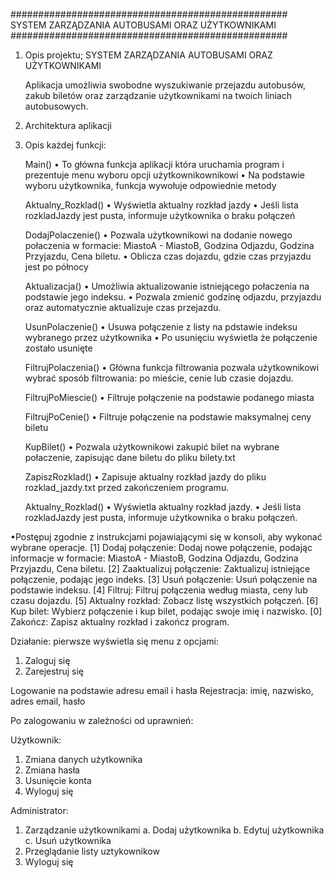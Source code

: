 ##################################################
 SYSTEM ZARZĄDZANIA AUTOBUSAMI ORAZ UŻYTKOWNIKAMI
##################################################

1. Opis projektu;
   SYSTEM ZARZĄDZANIA AUTOBUSAMI ORAZ UŻYTKOWNIKAMI

   Aplikacja umożliwia swobodne wyszukiwanie przejazdu autobusów, zakub biletów oraz zarządzanie użytkownikami na twoich liniach autobusowych.

2. Architektura aplikacji

3. Opis każdej funkcji:
   
   Main()
   • To główna funkcja aplikacji która uruchamia program i prezentuje menu wyboru opcji użytkownikownikowi
   • Na podstawie wyboru użytkownika, funkcja wywołuje odpowiednie metody
 
   Aktualny_Rozklad()
   • Wyświetla aktualny rozkład jazdy
   • Jeśli lista rozkladJazdy jest pusta, informuje użytkownika o braku połączeń

   DodajPolaczenie()
   • Pozwala użytkownikowi na dodanie nowego połaczenia w formacie: MiastoA - MiastoB, Godzina Odjazdu, Godzina Przyjazdu, Cena biletu.
   • Oblicza czas dojazdu, gdzie czas przyjazdu jest po północy

   Aktualizacja()
   • Umożliwia aktualizowanie istniejącego połaczenia na podstawie jego indeksu.
   • Pozwala zmienić godzinę odjazdu, przyjazdu oraz automatycznie aktualizuje czas przejazdu.

   UsunPolaczenie()
   • Usuwa połączenie z listy na pdstawie indeksu wybranego przez użytkownika
   • Po usunięciu wyświetla że połączenie zostało usunięte

   FiltrujPolaczenia()
   • Główna funkcja filtrowania pozwala użytkownikowi wybrać sposób filtrowania: po mieście, cenie lub czasie dojazdu.

   FiltrujPoMiescie()
   • Filtruje połączenie na podstawie podanego miasta

   FiltrujPoCenie()
   • Filtruje połączenie na podstawie maksymalnej ceny biletu

   KupBilet()
   • Pozwala użytkownikowi zakupić bilet na wybrane połaczenie, zapisując dane biletu do pliku bilety.txt

   ZapiszRozklad()
   • Zapisuje aktualny rozkład jazdy do pliku rozklad_jazdy.txt przed zakończeniem programu.
    
   Aktualny_Rozklad()
  • Wyświetla aktualny rozkład jazdy.
  • Jeśli lista rozkladJazdy jest pusta, informuje użytkownika o braku połączeń.

 •Postępuj zgodnie z instrukcjami pojawiającymi się w konsoli, aby wykonać wybrane operacje.
 [1] Dodaj połączenie: Dodaj nowe połączenie, podając informacje w formacie: MiastoA - MiastoB, Godzina Odjazdu, Godzina Przyjazdu, Cena biletu.
 [2] Zaaktualizuj połączenie: Zaktualizuj istniejące połączenie, podając jego indeks.
 [3] Usuń połączenie: Usuń połączenie na podstawie indeksu.
 [4] Filtruj: Filtruj połączenia według miasta, ceny lub czasu dojazdu.
 [5] Aktualny rozkład: Zobacz listę wszystkich połączeń.
 [6] Kup bilet: Wybierz połączenie i kup bilet, podając swoje imię i nazwisko.
 [0] Zakończ: Zapisz aktualny rozkład i zakończ program.
  
Działanie: 
pierwsze wyświetla się menu z opcjami: 
1. Zaloguj się
2. Zarejestruj się
 
Logowanie na podstawie adresu email i hasła 
Rejestracja: imię, nazwisko, adres email, hasło
 
Po zalogowaniu w zależności od uprawnień:

Użytkownik:
 1. Zmiana danych użytkownika
 2. Zmiana hasła
 3. Usunięcie konta
 9. Wyloguj się
 
 Administrator:
 1. Zarządzanie użytkownikami
    a. Dodaj użytkownika
    b. Edytuj użytkownika
    c. Usuń użytkownika
 2. Przeglądanie listy uztykownikow
 9. Wyloguj się

